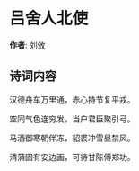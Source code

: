 # 吕舍人北使

**作者**: 刘攽

## 诗词内容

汉德舟车万里通，赤心持节复平戎。

空同气色连穷发，当户君臣聚引弓。

马酒御寒朝伴冻，貂裘冲雪昼禁风。

清蒲固有安边画，可待甘陈傅郑功。

